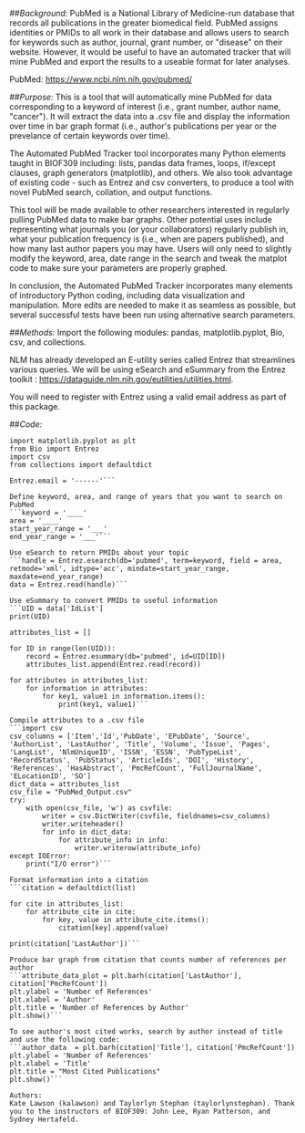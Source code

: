 ##*Background:*
PubMed is a National Library of Medicine-run database that records all publications in the greater biomedical field. PubMed assigns identities or PMIDs to all work in their database and allows users to search for keywords such as author, journal, grant number, or "disease" on their website. However, it would be useful to have an automated tracker that will mine PubMed and export the results to a useable format for later analyses.

PubMed: https://www.ncbi.nlm.nih.gov/pubmed/

##*Purpose:* 
This is a tool that will automatically mine PubMed for data corresponding to a keyword of interest (i.e., grant number, author name, "cancer"). It will extract the data into a .csv file and display the information over time in bar graph format (i.e., author's publications per year or the prevelance of certain keywords over time).

The Automated PubMed Tracker tool incorporates many Python elements taught in BIOF309 including: lists, pandas data frames, loops, if/except clauses, graph generators (matplotlib), and others. We also took advantage of existing code - such as Entrez and csv converters, to produce a tool with novel PubMed search, collation, and output functions. 

This tool will be made available to other researchers interested in regularly pulling PubMed data to make bar graphs. Other potential uses include representing what journals you (or your collaborators) regularly publish in, what your publication frequency is (i.e., when are papers published), and how many last author papers you may have. Users will only need to slightly modify the keyword, area, date range in the search and tweak the matplot code to make sure your parameters are properly graphed. 

In conclusion, the Automated PubMed Tracker incorporates many elements of introductory Python coding, including data visualization and manipulation. More edits are needed to make it as seamless as possible, but several successful tests have been run using alternative search parameters. 

##*Methods:*
Import the following modules: pandas, matplotlib.pyplot, Bio, csv, and collections. 

NLM has already developed an E-utility series called Entrez that streamlines various queries. We will be using eSearch and eSummary from the Entrez toolkit : https://dataguide.nlm.nih.gov/eutilities/utilities.html.

You will need to register with Entrez using a valid email address as part of this package.

##*Code:*
```import pandas as pd
import matplotlib.pyplot as plt
from Bio import Entrez
import csv
from collections import defaultdict

Entrez.email = '------'```

Define keyword, area, and range of years that you want to search on PubMed
```keyword = '____'
area = '____'
start_year_range = '___'
end_year_range = '___'```

Use eSearch to return PMIDs about your topic
```handle = Entrez.esearch(db='pubmed', term=keyword, field = area, retmode='xml', idtype='acc', mindate=start_year_range, maxdate=end_year_range)
data = Entrez.read(handle)```

Use eSummary to convert PMIDs to useful information
```UID = data['IdList']
print(UID)

attributes_list = []

for ID in range(len(UID)):
    record = Entrez.esummary(db='pubmed', id=UID[ID])
    attributes_list.append(Entrez.read(record))
    
for attributes in attributes_list:
    for information in attributes:
        for key1, value1 in information.items():
            print(key1, value1)```

Compile attributes to a .csv file
```import csv
csv_columns = ['Item','Id','PubDate', 'EPubDate', 'Source', 'AuthorList', 'LastAuthor', 'Title', 'Volume', 'Issue', 'Pages', 'LangList', 'NlmUniqueID', 'ISSN', 'ESSN', 'PubTypeList', 'RecordStatus', 'PubStatus', 'ArticleIds', 'DOI', 'History', 'References', 'HasAbstract', 'PmcRefCount', 'FullJournalName', 'ELocationID', 'SO']
dict_data = attributes_list
csv_file = "PubMed_Output.csv"
try:
    with open(csv_file, 'w') as csvfile:
        writer = csv.DictWriter(csvfile, fieldnames=csv_columns)
        writer.writeheader()
        for info in dict_data:
            for attribute_info in info:
                writer.writerow(attribute_info)
except IOError:
    print("I/O error")```

Format information into a citation
```citation = defaultdict(list)

for cite in attributes_list: 
    for attribute_cite in cite:
        for key, value in attribute_cite.items():
            citation[key].append(value)

print(citation['LastAuthor'])```

Produce bar graph from citation that counts number of references per author
```attribute_data_plot = plt.barh(citation['LastAuthor'], citation['PmcRefCount'])
plt.ylabel = 'Number of References'
plt.xlabel = 'Author'
plt.title = 'Number of References by Author'
plt.show()```

To see author's most cited works, search by author instead of title and use the following code:
```author_data  = plt.barh(citation['Title'], citation['PmcRefCount'])
plt.ylabel = 'Number of References'
plt.xlabel = 'Title'
plt.title = "Most Cited Publications"
plt.show()```

Authors:
Kate Lawson (kalawson) and Taylorlyn Stephan (taylorlynstephan). Thank you to the instructors of BIOF309: John Lee, Ryan Patterson, and Sydney Hertafeld.